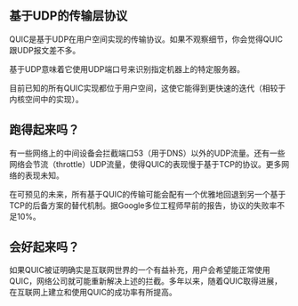 ## 基于UDP的传输层协议

QUIC是基于UDP在用户空间实现的传输协议。如果不观察细节，你会觉得QUIC跟UDP报文差不多。

基于UDP意味着它使用UDP端口号来识别指定机器上的特定服务器。

目前已知的所有QUIC实现都位于用户空间，这使它能得到更快速的迭代（相较于内核空间中的实现）。

## 跑得起来吗？

有一些网络上的中间设备会拦截端口53（用于DNS）以外的UDP流量。还有一些网络会节流（throttle）UDP流量，使得QUIC的表现慢于基于TCP的协议。更多网络的表现未知。

在可预见的未来，所有基于QUIC的传输可能会配有一个优雅地回退到另一个基于TCP的后备方案的替代机制。据Google多位工程师早前的报告，协议的失败率不足10%。

## 会好起来吗？

如果QUIC被证明确实是互联网世界的一个有益补充，用户会希望能正常使用QUIC，网络公司就可能重新解决上述的拦截。多年以来，随着QUIC取得进展，在互联网上建立和使用QUIC的成功率有所提高。
